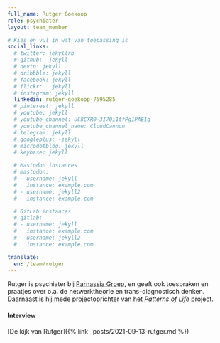 ```yaml
---
full_name: Rutger Goekoop
role: psychiater
layout: team_member

# Kies en vul in wat van toepassing is
social_links:
  # twitter: jekyllrb
  # github:  jekyll
  # devto: jekyll
  # dribbble: jekyll
  # facebook: jekyll
  # flickr:   jekyll
  # instagram: jekyll
  linkedin: rutger-goekoop-7595285
  # pinterest: jekyll
  # youtube: jekyll
  # youtube_channel: UC8CXR0-3I70i1tfPg1PAE1g
  # youtube_channel_name: CloudCannon
  # telegram: jekyll
  # googleplus: +jekyll
  # microdotblog: jekyll
  # keybase: jekyll

  # Mastodon instances
  # mastodon:
  # - username: jekyll
  #   instance: example.com
  # - username: jekyll2
  #   instance: example.com

  # GitLab instances
  # gitlab:
  # - username: jekyll
  #   instance: example.com
  # - username: jekyll2
  #   instance: example.com

translate:
  en: /team/rutger
---
```

Rutger is psychiater bij [Parnassia Groep], en geeft ook toespraken en praatjes over o.a. de netwerktheorie en trans-diagnostisch denken. Daarnaast is hij mede projectoprichter van het *Patterns of Life* project.

#### Interview
[De kijk van Rutger]({% link _posts/2021-09-13-rutger.md %})

[Parnassia Groep]: https://www.parnassiagroep.nl/
